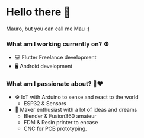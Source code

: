 # Hello there 👋

Mauro, but you can call me Mau :)

### What am I working currently on? ⚙️
- 💻 Flutter Freelance development
- 🖥️ Android development

### What am I passionate about? 🔭❤️
- ⚙️ IoT with Arduino to sense and react to the world
  - ESP32 & Sensors 
- 🤖 Maker enthusiast with a lot of ideas and dreams
  - Blender & Fusion360 amateur
  - FDM & Resin printer to encase
  - CNC for PCB prototyping.



<!--
**MauBocanegra/MauBocanegra** is a ✨ _special_ ✨ repository because its `README.md` (this file) appears on your GitHub profile.

Here are some ideas to get you started:

- 🔭 I’m currently working on ...
- 🌱 I’m currently learning ...
- 👯 I’m looking to collaborate on ...
- 🤔 I’m looking for help with ...
- 💬 Ask me about ...
- 📫 How to reach me: ...
- 😄 Pronouns: ...
- ⚡ Fun fact: ...
-->
